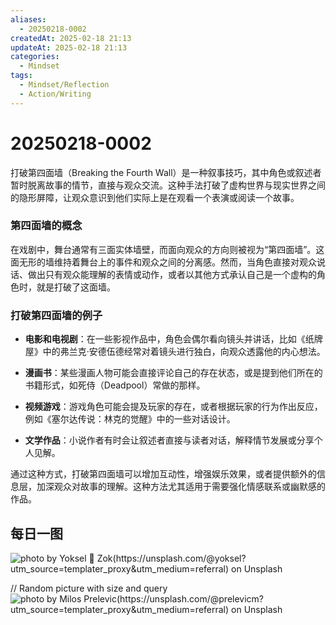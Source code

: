 ```yaml
---
aliases:
  - 20250218-0002
createdAt: 2025-02-18 21:13
updateAt: 2025-02-18 21:13
categories:
  - Mindset
tags:
  - Mindset/Reflection
  - Action/Writing
---
```

# 20250218-0002
打破第四面墙（Breaking the Fourth Wall）是一种叙事技巧，其中角色或叙述者暂时脱离故事的情节，直接与观众交流。这种手法打破了虚构世界与现实世界之间的隐形屏障，让观众意识到他们实际上是在观看一个表演或阅读一个故事。

### 第四面墙的概念

在戏剧中，舞台通常有三面实体墙壁，而面向观众的方向则被视为“第四面墙”。这面无形的墙维持着舞台上的事件和观众之间的分离感。然而，当角色直接对观众说话、做出只有观众能理解的表情或动作，或者以其他方式承认自己是一个虚构的角色时，就是打破了这面墙。

### 打破第四面墙的例子

- **电影和电视剧**：在一些影视作品中，角色会偶尔看向镜头并讲话，比如《纸牌屋》中的弗兰克·安德伍德经常对着镜头进行独白，向观众透露他的内心想法。
  
- **漫画书**：某些漫画人物可能会直接评论自己的存在状态，或是提到他们所在的书籍形式，如死侍（Deadpool）常做的那样。

- **视频游戏**：游戏角色可能会提及玩家的存在，或者根据玩家的行为作出反应，例如《塞尔达传说：林克的觉醒》中的一些对话设计。

- **文学作品**：小说作者有时会让叙述者直接与读者对话，解释情节发展或分享个人见解。

通过这种方式，打破第四面墙可以增加互动性，增强娱乐效果，或者提供额外的信息层，加深观众对故事的理解。这种方法尤其适用于需要强化情感联系或幽默感的作品。

## 每日一图
![photo by Yoksel 🌿 Zok(https://unsplash.com/@yoksel?utm_source=templater_proxy&utm_medium=referral) on Unsplash](https://images.unsplash.com/photo-1613236116431-56bc4aabe4ce?crop=entropy&cs=srgb&fm=jpg&ixid=M3w2NDU1OTF8MHwxfHJhbmRvbXx8fHx8fHx8fDE3Mzk4ODQzOTB8&ixlib=rb-4.0.3&q=85&w=800&h=600)

// Random picture with size and query
![photo by Milos Prelevic(https://unsplash.com/@prelevicm?utm_source=templater_proxy&utm_medium=referral) on Unsplash](https://images.unsplash.com/photo-1515555585025-54136276b6e3?crop=entropy&cs=srgb&fm=jpg&ixid=M3w2NDU1OTF8MHwxfHJhbmRvbXx8fHx8fHx8fDE3Mzk4ODQzOTB8&ixlib=rb-4.0.3&q=85&w=800&h=800)
